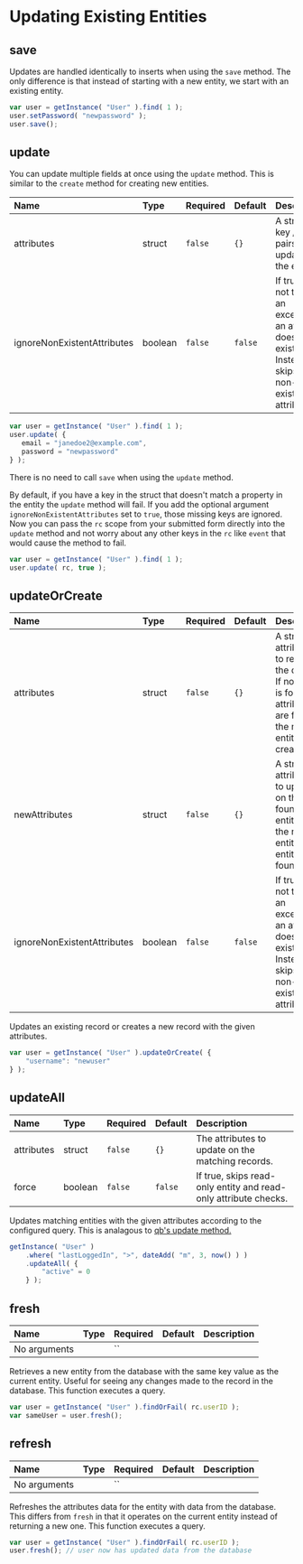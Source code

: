 # Updating Existing Entities

## save

Updates are handled identically to inserts when using the `save` method. The only difference is that instead of starting with a new entity, we start with an existing entity.

```javascript
var user = getInstance( "User" ).find( 1 );
user.setPassword( "newpassword" );
user.save();
```

## update

You can update multiple fields at once using the `update` method. This is similar to the `create` method for creating new entities.

| Name | Type | Required | Default | Description |
| :--- | :--- | :--- | :--- | :--- |
| attributes | struct | `false` | `{}` | A struct of key / value pairs to update on the entity. |
| ignoreNonExistentAttributes | boolean | `false` | `false` | If true, does not throw an exception if an attribute does not exist.  Instead, it skips the non-existent attribute. |

```javascript
var user = getInstance( "User" ).find( 1 );
user.update( {
   email = "janedoe2@example.com",
   password = "newpassword"
} );
```

There is no need to call `save` when using the `update` method.

By default, if you have a key in the struct that doesn't match a property in the entity the `update` method will fail.  If you add the optional argument `ignoreNonExistentAttributes` set to `true`, those missing keys are ignored. Now you can pass the `rc` scope from your submitted form directly into the `update` method and not worry about any other keys in the `rc` like `event` that would cause the method to fail.

```javascript
var user = getInstance( "User" ).find( 1 );
user.update( rc, true );
```

## updateOrCreate

| Name | Type | Required | Default | Description |
| :--- | :--- | :--- | :--- | :--- |
| attributes | struct | `false` | `{}` | A struct of attributes to restrict the query. If no entity is found the attributes are filled on the new entity created. |
| newAttributes | struct | `false` | `{}` | A struct of attributes to update on the found entity or the new entity if no entity is found. |
| ignoreNonExistentAttributes | boolean | `false` | `false` | If true, does not throw an exception if an attribute does not exist.  Instead, it skips the non-existent attribute. |

Updates an existing record or creates a new record with the given attributes.

```javascript
var user = getInstance( "User" ).updateOrCreate( {
    "username": "newuser"
} );
```

## updateAll

| Name | Type | Required | Default | Description |
| :--- | :--- | :--- | :--- | :--- |
| attributes | struct | `false` | `{}` | The attributes to update on the matching records. |
| force | boolean | `false` | `false` | If true, skips read-only entity and read-only attribute checks. |

Updates matching entities with the given attributes according to the configured query.  This is analagous to [qb's update method.](https://qb.ortusbooks.com/query-builder/executing-queries/inserts-updates-deletes#update)

```javascript
getInstance( "User" )
    .where( "lastLoggedIn", ">", dateAdd( "m", 3, now() ) )
    .updateAll( {
        "active" = 0
    } );
```

## fresh

| Name | Type | Required | Default | Description |
| :--- | :--- | :--- | :--- | :--- |
| No arguments |  | \`\` |  |  |

Retrieves a new entity from the database with the same key value as the current entity. Useful for seeing any changes made to the record in the database.  This function executes a query.

```javascript
var user = getInstance( "User" ).findOrFail( rc.userID );
var sameUser = user.fresh();
```

## refresh

| Name | Type | Required | Default | Description |
| :--- | :--- | :--- | :--- | :--- |
| No arguments |  | \`\` |  |  |

Refreshes the attributes data for the entity with data from the database.  This differs from `fresh` in that it operates on the current entity instead of returning a new one. This function executes a query.

```javascript
var user = getInstance( "User" ).findOrFail( rc.userID );
user.fresh(); // user now has updated data from the database
```

